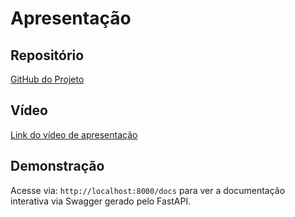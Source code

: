 # Apresentação

## Repositório

[GitHub do Projeto](https://github.com/tpenha05/store-exchange-service)

## Vídeo

[Link do vídeo de apresentação](https://youtu.be/97WsN3BNBqo)

## Demonstração

Acesse via: `http://localhost:8000/docs` para ver a documentação interativa via Swagger gerado pelo FastAPI.
